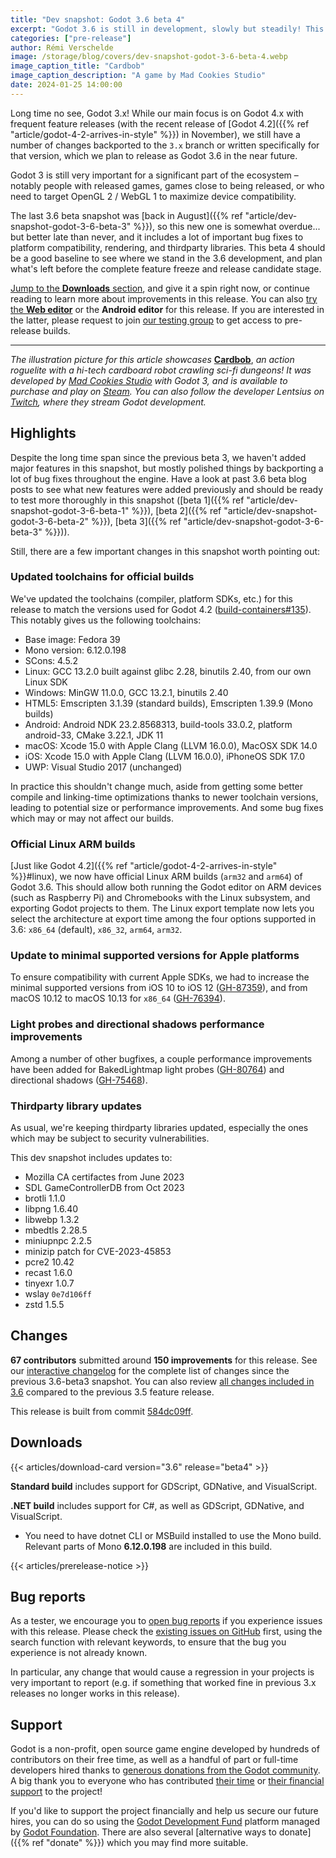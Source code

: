 ```yaml
---
title: "Dev snapshot: Godot 3.6 beta 4"
excerpt: "Godot 3.6 is still in development, slowly but steadily! This snapshot updates toolchains for official builds and adds official Linux ARM binaries, among other improvements."
categories: ["pre-release"]
author: Rémi Verschelde
image: /storage/blog/covers/dev-snapshot-godot-3-6-beta-4.webp
image_caption_title: "Cardbob"
image_caption_description: "A game by Mad Cookies Studio"
date: 2024-01-25 14:00:00
---
```


Long time no see, Godot 3.x! While our main focus is on Godot 4.x with frequent feature releases (with the recent release of [Godot 4.2]({{% ref "article/godot-4-2-arrives-in-style" %}}) in November), we still have a number of changes backported to the `3.x` branch or written specifically for that version, which we plan to release as Godot 3.6 in the near future.

Godot 3 is still very important for a significant part of the ecosystem – notably people with released games, games close to being released, or who need to target OpenGL 2 / WebGL 1 to maximize device compatibility.

The last 3.6 beta snapshot was [back in August]({{% ref "article/dev-snapshot-godot-3-6-beta-3" %}}), so this new one is somewhat overdue... but better late than never, and it includes a lot of important bug fixes to platform compatibility, rendering, and thirdparty libraries. This beta 4 should be a good baseline to see where we stand in the 3.6 development, and plan what's left before the complete feature freeze and release candidate stage.

[Jump to the **Downloads** section](#downloads), and give it a spin right now, or continue reading to learn more about improvements in this release. You can also [try the **Web editor**](https://editor.godotengine.org/releases/3.6.beta4/) or the **Android editor** for this release. If you are interested in the latter, please request to join [our testing group](https://groups.google.com/g/godot-testers) to get access to pre-release builds.

---

*The illustration picture for this article showcases* [**Cardbob**](https://store.steampowered.com/app/1963670/Cardbob/), *an action roguelite with a hi-tech cardboard robot crawling sci-fi dungeons! It was developed by [Mad Cookies Studio](https://twitter.com/MadCookiesGames) with Godot 3, and is available to purchase and play on [Steam](https://store.steampowered.com/app/1963670/Cardbob/). You can also follow the developer Lentsius on [Twitch](https://www.twitch.tv/lentsius), where they stream Godot development.*

## Highlights

Despite the long time span since the previous beta 3, we haven't added major features in this snapshot, but mostly polished things by backporting a lot of bug fixes throughout the engine. Have a look at past 3.6 beta blog posts to see what new features were added previously and should be ready to test more thoroughly in this snapshot ([beta 1]({{% ref "article/dev-snapshot-godot-3-6-beta-1" %}}), [beta 2]({{% ref "article/dev-snapshot-godot-3-6-beta-2" %}}), [beta 3]({{% ref "article/dev-snapshot-godot-3-6-beta-3" %}})).

Still, there are a few important changes in this snapshot worth pointing out:

### Updated toolchains for official builds

We've updated the toolchains (compiler, platform SDKs, etc.) for this release to match the versions used for Godot 4.2 ([build-containers#135](https://github.com/godotengine/build-containers/pull/135)).
This notably gives us the following toolchains:

- Base image: Fedora 39
- Mono version: 6.12.0.198
- SCons: 4.5.2
- Linux: GCC 13.2.0 built against glibc 2.28, binutils 2.40, from our own Linux SDK
- Windows: MinGW 11.0.0, GCC 13.2.1, binutils 2.40
- HTML5: Emscripten 3.1.39 (standard builds), Emscripten 1.39.9 (Mono builds)
- Android: Android NDK 23.2.8568313, build-tools 33.0.2, platform android-33, CMake 3.22.1, JDK 11
- macOS: Xcode 15.0 with Apple Clang (LLVM 16.0.0), MacOSX SDK 14.0
- iOS: Xcode 15.0 with Apple Clang (LLVM 16.0.0), iPhoneOS SDK 17.0
- UWP: Visual Studio 2017 (unchanged)

In practice this shouldn't change much, aside from getting some better compile and linking-time optimizations thanks to newer toolchain versions, leading to potential size or performance improvements. And some bug fixes which may or may not affect our builds.

### Official Linux ARM builds

[Just like Godot 4.2]({{% ref "article/godot-4-2-arrives-in-style" %}}#linux), we now have official Linux ARM builds (`arm32` and `arm64`) of Godot 3.6. This should allow both running the Godot editor on ARM devices (such as Raspberry Pi) and Chromebooks with the Linux subsystem, and exporting Godot projects to them. The Linux export template now lets you select the architecture at export time among the four options supported in 3.6: `x86_64` (default), `x86_32`, `arm64`, `arm32`.

### Update to minimal supported versions for Apple platforms

To ensure compatibility with current Apple SDKs, we had to increase the minimal supported versions from iOS 10 to iOS 12 ([GH-87359](https://github.com/godotengine/godot/pull/87359)), and from macOS 10.12 to macOS 10.13 for `x86_64` ([GH-76394](https://github.com/godotengine/godot/pull/76394)).

### Light probes and directional shadows performance improvements

Among a number of other bugfixes, a couple performance improvements have been added for BakedLightmap light probes ([GH-80764](https://github.com/godotengine/godot/pull/80764)) and directional shadows ([GH-75468](https://github.com/godotengine/godot/pull/75468)).

### Thirdparty library updates

As usual, we're keeping thirdparty libraries updated, especially the ones which may be subject to security vulnerabilities.

This dev snapshot includes updates to:
- Mozilla CA certifactes from June 2023
- SDL GameControllerDB from Oct 2023
- brotli 1.1.0
- libpng 1.6.40
- libwebp 1.3.2
- mbedtls 2.28.5
- miniupnpc 2.2.5
- minizip patch for CVE-2023-45853
- pcre2 10.42
- recast 1.6.0
- tinyexr 1.0.7
- wslay `0e7d106ff`
- zstd 1.5.5

## Changes

**67 contributors** submitted around **150 improvements** for this release. See our [interactive changelog](https://godotengine.github.io/godot-interactive-changelog/#3.6-beta4) for the complete list of changes since the previous 3.6-beta3 snapshot. You can also review [all changes included in 3.6](https://godotengine.github.io/godot-interactive-changelog/#3.6) compared to the previous 3.5 feature release.

This release is built from commit [584dc09ff](https://github.com/godotengine/godot/commit/584dc09ff8af8373289f1a35cad413e7432262c7).

## Downloads

{{< articles/download-card version="3.6" release="beta4" >}}

**Standard build** includes support for GDScript, GDNative, and VisualScript.

**.NET build** includes support for C#, as well as GDScript, GDNative, and VisualScript.
- You need to have dotnet CLI or MSBuild installed to use the Mono build. Relevant parts of Mono **6.12.0.198** are included in this build.

{{< articles/prerelease-notice >}}

## Bug reports

As a tester, we encourage you to [open bug reports](https://github.com/godotengine/godot/issues) if you experience issues with this release. Please check the [existing issues on GitHub](https://github.com/godotengine/godot/issues) first, using the search function with relevant keywords, to ensure that the bug you experience is not already known.

In particular, any change that would cause a regression in your projects is very important to report (e.g. if something that worked fine in previous 3.x releases no longer works in this release).

## Support

Godot is a non-profit, open source game engine developed by hundreds of contributors on their free time, as well as a handful of part or full-time developers hired thanks to [generous donations from the Godot community](https://fund.godotengine.org/). A big thank you to everyone who has contributed [their time](https://github.com/godotengine/godot/blob/master/AUTHORS.md) or [their financial support](https://github.com/godotengine/godot/blob/master/DONORS.md) to the project!

If you'd like to support the project financially and help us secure our future hires, you can do so using the [Godot Development Fund](https://fund.godotengine.org/) platform managed by [Godot Foundation](https://godot.foundation/). There are also several [alternative ways to donate]({{% ref "donate" %}}) which you may find more suitable.
